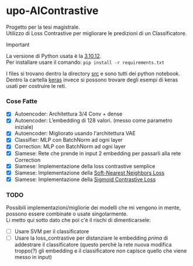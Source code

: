 # upo-AIContrastive
Progetto per la tesi magistrale.\
Utilizzo di Loss Contrastive per migliorare le predizioni di un Classificatore.

> [!IMPORTANT]
> La versione di Python usata è la [3.10.12](https://www.python.org/downloads/release/python-31012/).\
> Per installare usare il comando: `pip install -r requirements.txt`

I files si trovano dentro la directory [src](src/) e sono tutti dei python notebook.\
Dentro la cartella [keras](keras/) invece si possono trovare degli esempi di keras usati per costruire le reti.

### Cose Fatte
  - [X] Autoencoder: Architettura 3/4 Conv + dense
  - [X] Autoencoder: L’embedding di 128 valori. (messo come parametro iniziale)
  - [X] Autoencoder: Migliorato usando l'architettura VAE
  - [X] Classifier: MLP con BatchNorm ad ogni layer
  - [X] Correction: MLP con BatchNorm ad ogni layer
  - [X] Siamese: Rete che prende in input 2 embedding per passarli alla rete Correction
  - [X] Siamese: Implementazione della loss contrastive semplice
  - [X] Siamese: Implementazione della [Soft-Nearest Neighbors Loss](https://lilianweng.github.io/posts/2021-05-31-contrastive/#soft-nearest-neighbors-loss)
  - [X] Siamese: Implementazione della [Sigmoid Contrastive Loss](https://openreview.net/pdf?id=8QCupLGDT9)

### TODO
Possibili implementazioni/migliorie dei modelli che mi vengono in mente, possono essere combinate o usate singolarmente.\
Li metto qui sotto dato che poi c'è il rischi di dimenticarsele:
- [ ] Usare SVM per il classificatore
- [ ] Usare la loss_contrastive per distanziare le embedding _prima_ di addestrare il classificatore (questo perchè la rete nuova modifica troppo(?) gli embedding e il classificatore non capisce quello che viene messo in input)
